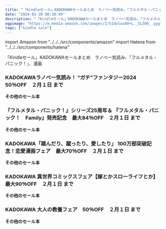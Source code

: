 ```yaml
---
title: "「Kindleセール」KADOKAWAセールまとめ　ラノベ一気読み、『フルメタル・パニック！』、漫画"
date: "2024-01-20 00:38:49"
description: "「Kindleセール」KADOKAWAセールまとめ　ラノベ一気読み、『フルメタル・パニック！』、漫画"
ogpimage: "https://m.media-amazon.com/images/I/51dwlac60+L._SL500_.jpg"
tags: ["kindle sale"]
---
```

import Amazon from "../../../src/components/amazon"
import Hatena from "../../../src/components/hatena"

「Kindleセール」KADOKAWAセールまとめ　ラノベ一気読み、『フルメタル・パニック！』、漫画




### KADOKAWAラノベ一気読み！ “ガチ”ファンタジー2024　50％OFF　２月１日 まで


<Amazon asin="B0CHM6DKP3" />



<Amazon asin="B0CHM51L9L" />



<Amazon asin="B0BLYCN7WC" />


**その他のセール本**

<Hatena src="https://kyukyunyorituryo.github.io/kindle_sale/20240201s38159/" title=""/>

### 『フルメタル・パニック！』シリーズ25周年＆ 『フルメタル・パニック！　Family』発売記念　最大84％OFF　２月１日 まで


<Amazon asin="B0093T5YV4" />



<Amazon asin="B0093T5XZQ" />



<Amazon asin="B0093T5XWO" />


**その他のセール本**

<Hatena src="https://kyukyunyorituryo.github.io/kindle_sale/20240201s38161/" title=""/>

### KADOKAWA「踏んだり、蹴ったり、愛したり」 100万部突破記念！恋愛漫画フェア　最大70％OFF　２月１日 まで


<Amazon asin="B0CH2PXSRW" />



<Amazon asin="B0CBBKC17R" />



<Amazon asin="B0BPBSXR7C" />


**その他のセール本**

<Hatena src="https://kyukyunyorituryo.github.io/kindle_sale/20240201s38162/" title=""/>

### KADOKAWA 異世界コミックスフェア【嫁とかスローライフとか】　最大90％OFF　２月１日 まで


<Amazon asin="B0BMZR4MSF" />



<Amazon asin="B0BW2NNJHX" />



<Amazon asin="B0BPFFGMF5" />


**その他のセール本**

<Hatena src="https://kyukyunyorituryo.github.io/kindle_sale/20240201s38169/" title=""/>

### KADOKAWA 大人の教養フェア　50％OFF　２月１日 まで


<Amazon asin="B078MW42H4" />



<Amazon asin="B06XNM743Z" />



<Amazon asin="B0CC4SY6ZN" />


**その他のセール本**

<Hatena src="https://kyukyunyorituryo.github.io/kindle_sale/20240201s38163/" title=""/>